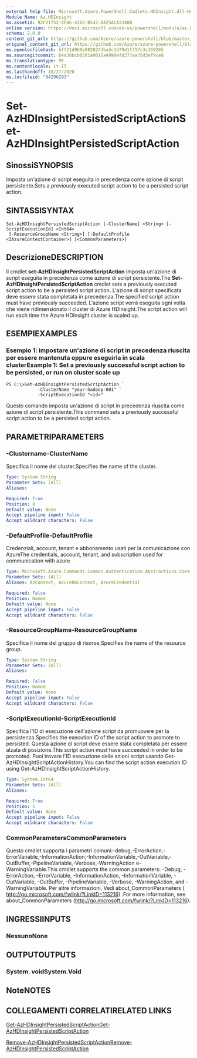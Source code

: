 ```yaml
---
external help file: Microsoft.Azure.PowerShell.Cmdlets.HDInsight.dll-Help.xml
Module Name: Az.HDInsight
ms.assetid: 92F21752-4FB6-4162-B542-DA25ACA3340B
online version: https://docs.microsoft.com/en-us/powershell/module/az.hdinsight/set-azhdinsightpersistedscriptaction
schema: 2.0.0
content_git_url: https://github.com/Azure/azure-powershell/blob/master/src/HDInsight/HDInsight/help/Set-AzHDInsightPersistedScriptAction.md
original_content_git_url: https://github.com/Azure/azure-powershell/blob/master/src/HDInsight/HDInsight/help/Set-AzHDInsightPersistedScriptAction.md
ms.openlocfilehash: bff21d969a88282f3ba3c1d79d1f717c3c169265
ms.sourcegitcommit: b4a38bcb0501a9016a4998efd377aa75d3ef9ce8
ms.translationtype: MT
ms.contentlocale: it-IT
ms.lasthandoff: 10/27/2020
ms.locfileid: "94296293"
---
```

# <span data-ttu-id="e7e5b-101">Set-AzHDInsightPersistedScriptAction</span><span class="sxs-lookup"><span data-stu-id="e7e5b-101">Set-AzHDInsightPersistedScriptAction</span></span>

## <span data-ttu-id="e7e5b-102">Sinossi</span><span class="sxs-lookup"><span data-stu-id="e7e5b-102">SYNOPSIS</span></span>
<span data-ttu-id="e7e5b-103">Imposta un'azione di script eseguita in precedenza come azione di script persistente.</span><span class="sxs-lookup"><span data-stu-id="e7e5b-103">Sets a previously executed script action to be a persisted script action.</span></span>

## <span data-ttu-id="e7e5b-104">SINTASSI</span><span class="sxs-lookup"><span data-stu-id="e7e5b-104">SYNTAX</span></span>

```
Set-AzHDInsightPersistedScriptAction [-ClusterName] <String> [-ScriptExecutionId] <Int64>
 [-ResourceGroupName <String>] [-DefaultProfile <IAzureContextContainer>] [<CommonParameters>]
```

## <span data-ttu-id="e7e5b-105">Descrizione</span><span class="sxs-lookup"><span data-stu-id="e7e5b-105">DESCRIPTION</span></span>
<span data-ttu-id="e7e5b-106">Il cmdlet **set-AzHDInsightPersistedScriptAction** imposta un'azione di script eseguita in precedenza come azione di script persistente.</span><span class="sxs-lookup"><span data-stu-id="e7e5b-106">The **Set-AzHDInsightPersistedScriptAction** cmdlet sets a previously executed script action to be a persisted script action.</span></span>
<span data-ttu-id="e7e5b-107">L'azione di script specificata deve essere stata completata in precedenza.</span><span class="sxs-lookup"><span data-stu-id="e7e5b-107">The specified script action must have previously succeeded.</span></span>
<span data-ttu-id="e7e5b-108">L'azione script verrà eseguita ogni volta che viene ridimensionato il cluster di Azure HDInsight.</span><span class="sxs-lookup"><span data-stu-id="e7e5b-108">The script action will run each time the Azure HDInsight cluster is scaled up.</span></span>

## <span data-ttu-id="e7e5b-109">ESEMPI</span><span class="sxs-lookup"><span data-stu-id="e7e5b-109">EXAMPLES</span></span>

### <span data-ttu-id="e7e5b-110">Esempio 1: impostare un'azione di script in precedenza riuscita per essere mantenuta oppure eseguirla in scala cluster</span><span class="sxs-lookup"><span data-stu-id="e7e5b-110">Example 1: Set a previously successful script action to be persisted, or run on cluster scale up</span></span>
```
PS C:\>Set-AzHDInsightPersistedScriptAction `
            -ClusterName "your-hadoop-001" `
            -ScriptExecutionId "<id>"
```

<span data-ttu-id="e7e5b-111">Questo comando imposta un'azione di script in precedenza riuscita come azione di script persistente.</span><span class="sxs-lookup"><span data-stu-id="e7e5b-111">This command sets a previously successful script action to be a persisted script action.</span></span>

## <span data-ttu-id="e7e5b-112">PARAMETRI</span><span class="sxs-lookup"><span data-stu-id="e7e5b-112">PARAMETERS</span></span>

### <span data-ttu-id="e7e5b-113">-Clustername</span><span class="sxs-lookup"><span data-stu-id="e7e5b-113">-ClusterName</span></span>
<span data-ttu-id="e7e5b-114">Specifica il nome del cluster.</span><span class="sxs-lookup"><span data-stu-id="e7e5b-114">Specifies the name of the cluster.</span></span>

```yaml
Type: System.String
Parameter Sets: (All)
Aliases:

Required: True
Position: 0
Default value: None
Accept pipeline input: False
Accept wildcard characters: False
```

### <span data-ttu-id="e7e5b-115">-DefaultProfile</span><span class="sxs-lookup"><span data-stu-id="e7e5b-115">-DefaultProfile</span></span>
<span data-ttu-id="e7e5b-116">Credenziali, account, tenant e abbonamento usati per la comunicazione con Azure</span><span class="sxs-lookup"><span data-stu-id="e7e5b-116">The credentials, account, tenant, and subscription used for communication with azure</span></span>

```yaml
Type: Microsoft.Azure.Commands.Common.Authentication.Abstractions.Core.IAzureContextContainer
Parameter Sets: (All)
Aliases: AzContext, AzureRmContext, AzureCredential

Required: False
Position: Named
Default value: None
Accept pipeline input: False
Accept wildcard characters: False
```

### <span data-ttu-id="e7e5b-117">-ResourceGroupName</span><span class="sxs-lookup"><span data-stu-id="e7e5b-117">-ResourceGroupName</span></span>
<span data-ttu-id="e7e5b-118">Specifica il nome del gruppo di risorse.</span><span class="sxs-lookup"><span data-stu-id="e7e5b-118">Specifies the name of the resource group.</span></span>

```yaml
Type: System.String
Parameter Sets: (All)
Aliases:

Required: False
Position: Named
Default value: None
Accept pipeline input: False
Accept wildcard characters: False
```

### <span data-ttu-id="e7e5b-119">-ScriptExecutionId</span><span class="sxs-lookup"><span data-stu-id="e7e5b-119">-ScriptExecutionId</span></span>
<span data-ttu-id="e7e5b-120">Specifica l'ID di esecuzione dell'azione script da promuovere per la persistenza.</span><span class="sxs-lookup"><span data-stu-id="e7e5b-120">Specifies the execution ID of the script action to promote to persisted.</span></span>
<span data-ttu-id="e7e5b-121">Questa azione di script deve essere stata completata per essere alzata di posizione.</span><span class="sxs-lookup"><span data-stu-id="e7e5b-121">This script action must have succeeded in order to be promoted.</span></span>
<span data-ttu-id="e7e5b-122">Puoi trovare l'ID esecuzione delle azioni script usando Get-AzHDInsightScriptActionHistory.</span><span class="sxs-lookup"><span data-stu-id="e7e5b-122">You can find the script action execution ID using Get-AzHDInsightScriptActionHistory.</span></span>

```yaml
Type: System.Int64
Parameter Sets: (All)
Aliases:

Required: True
Position: 1
Default value: None
Accept pipeline input: False
Accept wildcard characters: False
```

### <span data-ttu-id="e7e5b-123">CommonParameters</span><span class="sxs-lookup"><span data-stu-id="e7e5b-123">CommonParameters</span></span>
<span data-ttu-id="e7e5b-124">Questo cmdlet supporta i parametri comuni:-debug,-ErrorAction,-ErrorVariable,-InformationAction,-InformationVariable,-OutVariable,-OutBuffer,-PipelineVariable,-Verbose,-WarningAction e-WarningVariable.</span><span class="sxs-lookup"><span data-stu-id="e7e5b-124">This cmdlet supports the common parameters: -Debug, -ErrorAction, -ErrorVariable, -InformationAction, -InformationVariable, -OutVariable, -OutBuffer, -PipelineVariable, -Verbose, -WarningAction, and -WarningVariable.</span></span> <span data-ttu-id="e7e5b-125">Per altre informazioni, Vedi about_CommonParameters ( http://go.microsoft.com/fwlink/?LinkID=113216) .</span><span class="sxs-lookup"><span data-stu-id="e7e5b-125">For more information, see about_CommonParameters (http://go.microsoft.com/fwlink/?LinkID=113216).</span></span>

## <span data-ttu-id="e7e5b-126">INGRESSI</span><span class="sxs-lookup"><span data-stu-id="e7e5b-126">INPUTS</span></span>

### <span data-ttu-id="e7e5b-127">Nessuno</span><span class="sxs-lookup"><span data-stu-id="e7e5b-127">None</span></span>

## <span data-ttu-id="e7e5b-128">OUTPUT</span><span class="sxs-lookup"><span data-stu-id="e7e5b-128">OUTPUTS</span></span>

### <span data-ttu-id="e7e5b-129">System. void</span><span class="sxs-lookup"><span data-stu-id="e7e5b-129">System.Void</span></span>

## <span data-ttu-id="e7e5b-130">Note</span><span class="sxs-lookup"><span data-stu-id="e7e5b-130">NOTES</span></span>

## <span data-ttu-id="e7e5b-131">COLLEGAMENTI CORRELATI</span><span class="sxs-lookup"><span data-stu-id="e7e5b-131">RELATED LINKS</span></span>

[<span data-ttu-id="e7e5b-132">Get-AzHDInsightPersistedScriptAction</span><span class="sxs-lookup"><span data-stu-id="e7e5b-132">Get-AzHDInsightPersistedScriptAction</span></span>](./Get-AzHDInsightPersistedScriptAction.md)

[<span data-ttu-id="e7e5b-133">Remove-AzHDInsightPersistedScriptAction</span><span class="sxs-lookup"><span data-stu-id="e7e5b-133">Remove-AzHDInsightPersistedScriptAction</span></span>](./Remove-AzHDInsightPersistedScriptAction.md)


